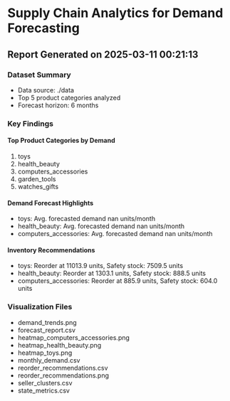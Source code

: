 # Supply Chain Analytics for Demand Forecasting
## Report Generated on 2025-03-11 00:21:13

### Dataset Summary
- Data source: ./data
- Top 5 product categories analyzed
- Forecast horizon: 6 months

### Key Findings
#### Top Product Categories by Demand
1. toys
2. health_beauty
3. computers_accessories
4. garden_tools
5. watches_gifts

#### Demand Forecast Highlights
- toys: Avg. forecasted demand nan units/month
- health_beauty: Avg. forecasted demand nan units/month
- computers_accessories: Avg. forecasted demand nan units/month

#### Inventory Recommendations
- toys: Reorder at 11013.9 units, Safety stock: 7509.5 units
- health_beauty: Reorder at 1303.1 units, Safety stock: 888.5 units
- computers_accessories: Reorder at 885.9 units, Safety stock: 604.0 units

### Visualization Files
- demand_trends.png
- forecast_report.csv
- heatmap_computers_accessories.png
- heatmap_health_beauty.png
- heatmap_toys.png
- monthly_demand.csv
- reorder_recommendations.csv
- reorder_recommendations.png
- seller_clusters.csv
- state_metrics.csv